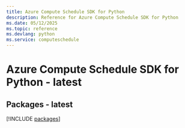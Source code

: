 ```yaml
---
title: Azure Compute Schedule SDK for Python
description: Reference for Azure Compute Schedule SDK for Python
ms.date: 05/12/2025
ms.topic: reference
ms.devlang: python
ms.service: computeschedule
---
```

# Azure Compute Schedule SDK for Python - latest
## Packages - latest
[!INCLUDE [packages](compute-schedule-index.md)]